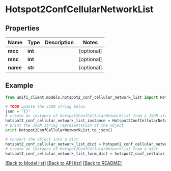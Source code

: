 # Hotspot2ConfCellularNetworkList


## Properties

Name | Type | Description | Notes
------------ | ------------- | ------------- | -------------
**mcc** | **int** |  | [optional] 
**mnc** | **int** |  | [optional] 
**name** | **str** |  | [optional] 

## Example

```python
from unifi_client.models.hotspot2_conf_cellular_network_list import Hotspot2ConfCellularNetworkList

# TODO update the JSON string below
json = "{}"
# create an instance of Hotspot2ConfCellularNetworkList from a JSON string
hotspot2_conf_cellular_network_list_instance = Hotspot2ConfCellularNetworkList.from_json(json)
# print the JSON string representation of the object
print Hotspot2ConfCellularNetworkList.to_json()

# convert the object into a dict
hotspot2_conf_cellular_network_list_dict = hotspot2_conf_cellular_network_list_instance.to_dict()
# create an instance of Hotspot2ConfCellularNetworkList from a dict
hotspot2_conf_cellular_network_list_form_dict = hotspot2_conf_cellular_network_list.from_dict(hotspot2_conf_cellular_network_list_dict)
```
[[Back to Model list]](../README.md#documentation-for-models) [[Back to API list]](../README.md#documentation-for-api-endpoints) [[Back to README]](../README.md)


